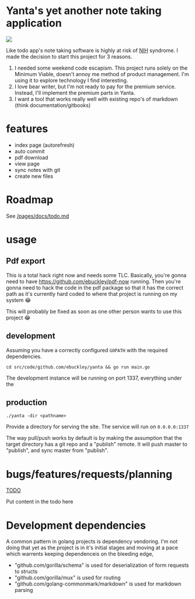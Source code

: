 # Yanta's yet another note taking application
![](https://media.giphy.com/media/wlEPdDuMQzSkE/giphy.gif)

Like todo app's note taking software is highly at risk of [NIH](https://en.wikipedia.org/wiki/Not_invented_here) syndrome. 
I made the decision to start this project for 3 reasons.

1. I needed some weekend code escapism. This project runs solely on the Minimum Viable, doesn't annoy me method of product management.  I'm using it to explore technology I find interesting.
2. I love bear writer, but I'm not ready to pay for the premium service. Instead, I'll implement the premium parts in Yanta.
3. I want a tool that works really well with existing repo's of markdown (think documentation/gitbooks)

# features
- index page (autorefresh)
- auto commit
- pdf download
- view page
- sync notes with git
- create new files

# Roadmap
See [/pages/docs/todo.md](/pages/docs/todo.md)

# usage 
## Pdf export
This is a total hack right now and needs some TLC. Basically, you're gonna need to have https://github.com/ebuckley/pdf-now running. Then you're gonna need to hack the code in the pdf package so that it has the correct path as it's currently hard coded to where that project is running on my system :joy:

This will probably be fixed as soon as one other person wants to use this project :joy:

## development
Assuming you have a correctly configured `GOPATH` with the required dependencies.

```
cd src/code/github.com/ebuckley/yanta && go run main.go
```

The development instance will be running on port 1337, everything under the 

## production
```
./yanta -dir <pathname>
```

Provide a directory for serving the site. The service will run on `0.0.0.0:1337`

The way pull/push works by default is by making the assumption that the target directory has a git repo and a "publish" remote. It will push master to "publish", and sync master from "publish".

# bugs/features/requests/planning
[TODO](/page/docs/todo.md)

Put content in the todo here


# Development dependencies
A common pattern in golang projects is dependency vendoring. I'm not doing that yet as the project is in it's initial stages and moving at a pace which warrents keeping dependenceis on the bleeding edge,

-	"github.com/gorilla/schema" is used for deserialization of form requests to structs
-	"github.com/gorilla/mux" is used for routing
-	"github.com/golang-commonmark/markdown" is used for markdown parsing
